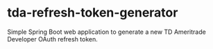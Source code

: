 # tda-refresh-token-generator
Simple Spring Boot web application to generate a new TD Ameritrade Developer OAuth refresh token.
